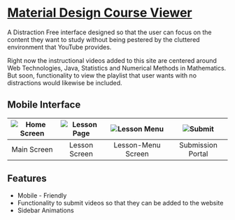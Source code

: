 # [Material Design Course Viewer](https://udit-001.github.io/sem-four)
A Distraction Free interface designed so that the user can focus on the content they want to study without being pestered by the cluttered environment that YouTube provides.

Right now the instructional videos added to this site are centered around Web Technologies, Java, Statistics and Numerical Methods in Mathematics. But soon, functionality to view the playlist that user wants with no distractions would likewise be included.

## Mobile Interface
| ![Home Screen](https://raw.githubusercontent.com/udit-001/sem-four/gh-pages/screenshots/main.png) | ![Lesson Page](https://raw.githubusercontent.com/udit-001/sem-four/gh-pages/screenshots/lesson-main.png) | ![Lesson Menu](https://raw.githubusercontent.com/udit-001/sem-four/gh-pages/screenshots/lessons-menu.png) | ![Submit](https://raw.githubusercontent.com/udit-001/sem-four/gh-pages/screenshots/submit.png) |
| :-: | :-: | :-: | :-: |
| Main Screen | Lesson Screen | Lesson-Menu Screen | Submission Portal |

## Features
- Mobile - Friendly
- Functionality to submit videos so that they can be added to the website
- Sidebar Animations
